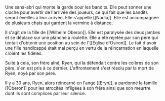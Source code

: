 Une sans-abri qui monte la garde pour les bandits. Elle peut sonner une cloche pour avertir de l'arrivée des joueurs, ce qui fait que les bandits seront éveillés à leur arrivée. Elle s'appelle [[Nadia]]. Elle est accompagnée de plusieurs chats qui gardent la vermine à distance.

Il s'agit de la fille de [[Wilhelm Oberon]]. Elle est paralysée des deux jambes et se déplace sur une planche à roulette. Elle a été rejetée par son père qui tentait d'obtenir une position au sein de l'[[Église d'Osiron]]. Le fait d'avoir une fille handicappé était mal perçu en vertu de la réincarnation en laquelle croient les fidèles.

Suite à cela, son frère aîné, Ryen, qui la défendait contre les colères de son père, s'en est pris à ce dernier. L'affrontement s'est résolu par la mort de Ryen, noyé par son père.

Il y a 30 ans, Ryen, alors réincarné en l'ange [[Eryn]], a pardonné la famille [[Oberon]] pour les atrocités infligées à son frère ainsi que son meurtre dont ils sont complices par leur silence.
